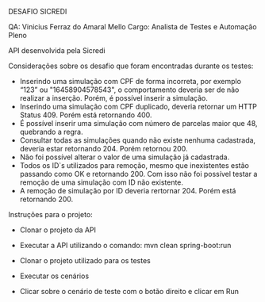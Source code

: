 DESAFIO SICREDI

QA: Vinicius Ferraz do Amaral Mello
Cargo: Analista de Testes e Automação Pleno

API desenvolvida pela Sicredi

Considerações sobre os desafio que foram encontradas durante os testes:

- Inserindo uma simulação com CPF de forma incorreta, por exemplo “123” ou "16458904578543", o comportamento deveria ser de não realizar a inserção. Porém, é possível inserir a simulação.
- Inserindo uma simulação com CPF duplicado, deveria retornar um HTTP Status 409. Porém está retornando 400.
- É possível inserir uma simulação com número de parcelas maior que 48, quebrando a regra.
- Consultar todas as simulações quando não existe nenhuma cadastrada, deveria estar retornando 204. Porém retornou 200.
- Não foi possível alterar o valor de uma simulação já cadastrada.
- Todos os ID`s utilizados para remoção, mesmo que inexistentes estão passando como OK e retornando 200. Com isso não foi possível testar a remoção de uma simulação com ID não existente.
- A remoção de simulação por ID deveria rertornar 204. Porém está retornando 200.


Instruções para o projeto:

- Clonar o projeto da API
- Executar a API utilizando o comando: mvn clean spring-boot:run

- Clonar o projeto utilizado para os testes
- Executar os cenários
- Clicar sobre o cenário de teste com o botão direito e clicar em Run
